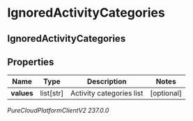 # IgnoredActivityCategories

## IgnoredActivityCategories

## Properties

|Name | Type | Description | Notes|
|------------ | ------------- | ------------- | -------------|
| **values** | list[str] | Activity categories list | [optional] |



_PureCloudPlatformClientV2 237.0.0_
